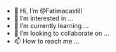 - 👋 Hi, I’m @Fatimacastill
- 👀 I’m interested in ...
- 🌱 I’m currently learning ...
- 💞️ I’m looking to collaborate on ...
- 📫 How to reach me ...

<!---
Fatimacastill/Fatimacastill is a ✨ special ✨ repository because its `README.md` (this file) appears on your GitHub profile.
You can click the Preview link to take a look at your changes.
--->
